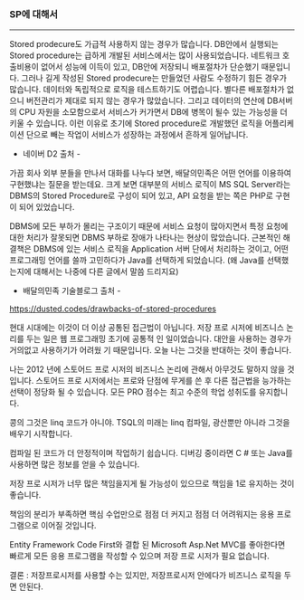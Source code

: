 ### SP에 대해서
---
Stored prodecure도 가급적 사용하지 않는 경우가 많습니다.
DB안에서 실행되는 Stored procedure는 급하게 개발된 서비스에서는 많이 사용되었습니다.
네트워크 호출비용이 없어서 성능에 이득이 있고, DB안에 저장되니 배포절차가 단순했기 때문입니다.
그러나 길게 작성된 Stored prodecure는 만들었던 사람도 수정하기 힘든 경우가 많습니다.
데이터와 독립적으로 로직을 테스트하기도 어렵습니다. 별다른 배포절차가 없으니 버전관리가 제대로 되지 않는 경우가 많았습니다.
그리고 데이터의 연산에 DB서버의 CPU 자원을 소모함으로서 서비스가 커가면서 DB에 병목이 될수 있는 가능성을 더 키울 수 있습니다.
이런 이유로 초기에 Stored procedure로 개발했던 로직을 어플리케이션 단으로 빼는 작업이 서비스가 성장하는 과정에서 흔하게 일어납니다.
- 네이버 D2 출처 -


가끔 회사 외부 분들을 만나서 대화를 나누다 보면,
배달의민족은 어떤 언어를 이용하여 구현했냐는 질문을 받는데요.
크게 보면 대부분의 서비스 로직이 MS SQL Server라는 DBMS의 Stored Procedure로 구성이 되어 있고,
API 요청을 받는 쪽은 PHP로 구현이 되어 있었습니다.

DBMS에 모든 부하가 몰리는 구조이기 때문에 서비스 요청이 많아지면서 특정 요청에
대한 처리가 잘못되면 DBMS 부하로 장애가 나타나는 현상이 많았습니다.
근본적인 해결책은 DBMS에 있는 서비스 로직을 Application 서버 단에서 처리하는 것이고,
어떤 프로그래밍 언어를 쓸까 고민하다가 Java를 선택하게 되었습니다.
(왜 Java를 선택했는지에 대해서는 나중에 다른 글에서 말씀 드리지요)
- 배달의민족 기술블로그 출처 -

https://dusted.codes/drawbacks-of-stored-procedures

현대 시대에는 이것이 더 이상 공통된 접근법이 아닙니다. 저장 프로 시저에 비즈니스 논리를 두는 일은 웹 프로그래밍 초기에 공통적 인 일이었습니다. 대안을 사용하는 경우가 거의없고 사용하기가 어려웠 기 때문입니다. 오늘 나는 그것을 반대하는 것이 좋습니다.

나는 2012 년에 스토어드 프로 시저의 비즈니스 논리에 관해서 아무것도 말하지 않을 것입니다. 스토어드 프로 시저에서는 프로와 단점에 무게를 쓴 후 다른 접근법을 능가하는 선택이 정당화 될 수 있습니다. 모든 PRO 점수는 최고 수준의 학업 성취도를 유지합니다.

콩의 그것은 linq 코드가 아니야. TSQL의 미래는 linq 컴파일, 광산뿐만 아니라 그것을 배우기 시작합니다.

컴파일 된 코드가 더 안정적이며 작업하기 쉽습니다. 디버깅 중이라면 C # 또는 Java를 사용하면 많은 정보를 얻을 수 있습니다.

저장 프로 시저가 너무 많은 책임을지게 될 가능성이 있으므로 책임을 1로 유지하는 것이 좋습니다.

책임의 분리가 부족하면 핵심 수업만으로 점점 더 커지고 점점 더 어려워지는 응용 프로그램으로 이어질 것입니다.

Entity Framework Code First와 결합 된 Microsoft Asp.Net MVC를 좋아한다면 빠르게 모든 응용 프로그램을 작성할 수 있으며 저장 프로 시저가 필요 없습니다.

결론 : 저장프로시저를 사용할 수는 있지만, 저장프로시저 안에다가 비즈니스 로직을 두면 안된다.